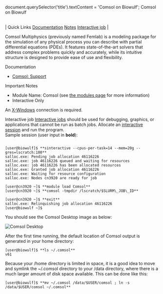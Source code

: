

document.querySelector('title').textContent = 'Comsol on Biowulf';
Comsol on Biowulf


|  |
| --- |
| 
Quick Links
[Documentation](#doc)
[Notes](#notes)
[Interactive job](#int) 
 |



Comsol Multiphysics (previously named Femlab) is a modeling package for the simulation of any
physical process you can describe with partial differential equations (PDEs). It features
state-of-the-art solvers that address complex problems quickly and accurately, while its 
intuitive structure is designed to provide ease of use and flexibility.



Documentation
* [Comsol: Support](http://www.comsol.com/support)


Important Notes
* Module Name: Comsol (see [the modules page](/apps/modules.html) for more information)
* Interactive Only



An [X-Windows](/docs/connect.html) connection is required.


Interactive job
[Interactive jobs](/docs/userguide.html#int) should be used for debugging, graphics, or applications that cannot be run as batch jobs.
Allocate an [interactive session](/docs/userguide.html#int) and run the program.   
Sample session (user input in **bold**):



```

[user@biowulf]$ **sinteractive --cpus-per-task=14 --mem=20g --gres=lscratch:100**
salloc.exe: Pending job allocation 46116226
salloc.exe: job 46116226 queued and waiting for resources
salloc.exe: job 46116226 has been allocated resources
salloc.exe: Granted job allocation 46116226
salloc.exe: Waiting for resource configuration
salloc.exe: Nodes cn3920 are ready for job

[user@cn3920 ~]$ **module load Comsol**
[user@cn3920 ~]$ **comsol -tmpdir /lscratch/$SLURM\_JOB\_ID**

[user@cn3920 ~]$ **exit**
salloc.exe: Relinquishing job allocation 46116226
[user@biowulf ~]$

```

You should see the Comsol Desktop image as below:


![Comsol Desktop](Comsol_53a.png)


After the first time running, the default location of Comsol output is generated in your home directory:



```
[user@biowulf]$ **ls ~/.comsol**
v61
```

Because your /home directory is limited in space, it is a good idea to move and symlink the ~/.comsol directory to your /data directory, where there is a much larger
amount of disk space available. This can be done like this:



```
[user@biowulf]$ **mv ~/.comsol /data/$USER/comsol ; ln -s /data/$USER/comsol ~/.comsol**
```





